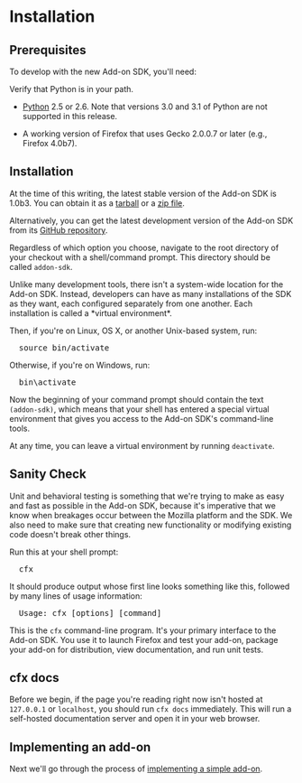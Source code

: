 # Installation #

## Prerequisites ##

To develop with the new Add-on SDK, you'll need:

<div class="aside">
Verify that Python is in your path.
</div>

* [Python](http://www.python.org/) 2.5 or 2.6. Note that versions 3.0 and 3.1
  of Python are not supported in this release.

* A working version of Firefox that uses Gecko 2.0.0.7 or later
  (e.g., Firefox 4.0b7).

## Installation ##

At the time of this writing, the latest stable version of the Add-on
SDK is 1.0b3. You can obtain it as a
[tarball](https://ftp.mozilla.org/pub/mozilla.org/labs/jetpack/jetpack-sdk-latest.tar.gz)
or a [zip file](https://ftp.mozilla.org/pub/mozilla.org/labs/jetpack/jetpack-sdk-latest.zip).

Alternatively, you can get the latest development version of the
Add-on SDK from its
[GitHub repository](https://github.com/mozilla/addon-sdk).

Regardless of which option you choose, navigate to the root directory
of your checkout with a shell/command prompt. This directory should
be called `addon-sdk`.

<span class="aside">
Unlike many development tools, there isn't a system-wide location for
the Add-on SDK. Instead, developers can have as many installations of
the SDK as they want, each configured separately from one
another. Each installation is called a *virtual environment*.
</span>

Then, if you're on Linux, OS X, or another Unix-based system, run:

<pre>
  source bin/activate
</pre>

Otherwise, if you're on Windows, run:

<pre>
  bin\activate
</pre>

Now the beginning of your command prompt should contain the text
`(addon-sdk)`, which means that your shell has entered a special
virtual environment that gives you access to the Add-on SDK's
command-line tools.

At any time, you can leave a virtual environment by running
`deactivate`.

## Sanity Check ##

<span class="aside">
Unit and behavioral testing is something that
we're trying to make as easy and fast as possible in the Add-on SDK,
because it's imperative that we know when breakages occur between the
Mozilla platform and the SDK. We also need to make sure that creating
new functionality or modifying existing code doesn't break other
things.
</span>

Run this at your shell prompt:

<pre>
  cfx
</pre>

It should produce output whose first line looks something like this, followed by
many lines of usage information:

<pre>
  Usage: cfx [options] [command]
</pre>

This is the `cfx` command-line program.  It's your primary interface to the
Add-on SDK.  You use it to launch Firefox and test your add-on, package your
add-on for distribution, view documentation, and run unit tests.

## cfx docs ##

Before we begin, if the page you're reading right now isn't hosted at
`127.0.0.1` or `localhost`, you should run `cfx docs`
immediately. This will run a self-hosted documentation server and open
it in your web browser.

## Implementing an add-on ##

Next we'll go through the process of [implementing a
simple add-on](dev-guide/addon-development/implementing-simple-addon.html).
